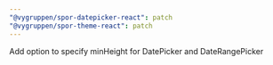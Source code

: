 ```yaml
---
"@vygruppen/spor-datepicker-react": patch
"@vygruppen/spor-theme-react": patch
---
```


Add option to specify minHeight for DatePicker and DateRangePicker
